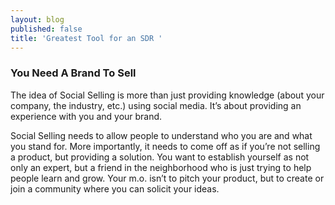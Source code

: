 ```yaml
---
layout: blog
published: false
title: 'Greatest Tool for an SDR '
---
```

### You Need A Brand To Sell

The idea of Social Selling is more than just providing knowledge (about your company, the industry, etc.) using social media. It’s about providing an experience with you and your brand.  

Social Selling needs to allow people to understand who you are and what you stand for. More importantly, it needs to come off as if you’re not selling a product, but providing a solution. You want to establish yourself as not only an expert, but a friend in the neighborhood who is just trying to help people learn and grow. Your m.o. isn’t to pitch your product, but to create or join a community where you can solicit your ideas. 

